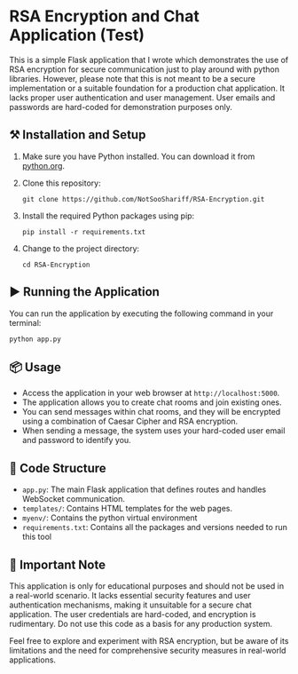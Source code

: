 # RSA Encryption and Chat Application (Test)

This is a simple Flask application that I wrote which demonstrates the use of RSA encryption for secure communication just to play around with python libraries. However, please note that this is not meant to be a secure implementation or a suitable foundation for a production chat application. It lacks proper user authentication and user management. User emails and passwords are hard-coded for demonstration purposes only.

## ⚒️ Installation and Setup

1. Make sure you have Python installed. You can download it from [python.org](https://www.python.org/downloads/).

3. Clone this repository:

   ```
   git clone https://github.com/NotSooShariff/RSA-Encryption.git
   ```
   
2. Install the required Python packages using pip:

   ```
   pip install -r requirements.txt
   ```

4. Change to the project directory:

   ```
   cd RSA-Encryption
   ```

## ▶️ Running the Application

You can run the application by executing the following command in your terminal:

```
python app.py
```


## 📦 Usage

- Access the application in your web browser at `http://localhost:5000`.
- The application allows you to create chat rooms and join existing ones.
- You can send messages within chat rooms, and they will be encrypted using a combination of Caesar Cipher and RSA encryption.
- When sending a message, the system uses your hard-coded user email and password to identify you.

## 📄 Code Structure

- `app.py`: The main Flask application that defines routes and handles WebSocket communication.
- `templates/`: Contains HTML templates for the web pages.
- `myenv/`: Contains the python virtual environment
- `requirements.txt`: Contains all the packages and versions needed to run this tool

## 📌 Important Note

This application is only for educational purposes and should not be used in a real-world scenario. It lacks essential security features and user authentication mechanisms, making it unsuitable for a secure chat application. The user credentials are hard-coded, and encryption is rudimentary. Do not use this code as a basis for any production system.

Feel free to explore and experiment with RSA encryption, but be aware of its limitations and the need for comprehensive security measures in real-world applications.
